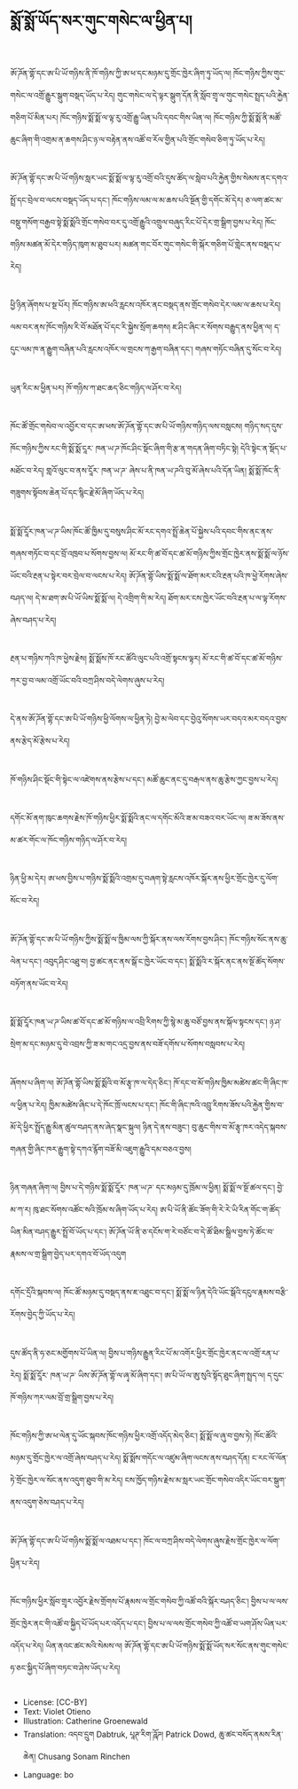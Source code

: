 # སྨོ་སྨོ་ཡོད་སར་གུང་གསེང་ལ་ཕྱིན་པ།

##
ཨོ་ཌོན་གྷོ་དང་ཨ་པི་ཡོ་གཉིས་ནི་ཁོ་གཉིས་ཀྱི་ཨ་ཕ་དང་མཉམ་དུ་གྲོང་ཁྱེར་ཞིག་ཏུ་ཡོད་ལ། ཁོང་གཉིས་ཀྱིས་གུང་གསེང་ལ་འགྲོ་རྒྱུར་སྒུག་བསྡད་ཡོད་པ་རེད། གུང་གསེང་ལ་དེ་ལྟར་སྒུག་དོན་ནི་སློབ་གྲྭ་ལ་གུང་གསེང་སྤྲད་པའི་རྐྱེན་གཅིག་པོ་མིན་པར། ཁོང་གཉིས་སྨོ་སྨོ་ལ་ལྟ་རུ་འགྲོ་རྒྱུ་ཡིན་པའི་དབང་གིས་ཡིན་ལ། ཁོང་གཉིས་ཀྱི་སྨོ་སྨོ་ནི་མཚོ་ཆུང་ཞིག་གི་འགྲམ་ན་ཆགས་ཤིང་ཉ་ལ་བརྟེན་ནས་འཚོ་བ་རོལ་གྱིན་པའི་གྲོང་གསེབ་ཅིག་ཏུ་ཡོད་པ་རེད།

##
ཨོ་ཌོན་གྷོ་དང་ཨ་པི་ཡོ་གཉིས་སླར་ཡང་སྨོ་སྨོ་ལ་ལྟ་རུ་འགྲོ་བའི་དུས་ཚོད་ལ་སླེབ་པའི་རྐྱེན་གྱིས་སེམས་ནང་དགའ་སྤྲོ་དང་བྲེལ་བ་ལངས་བསྡད་ཡོད་པ་དང་། ཁོང་གཉིས་ལམ་ལ་མ་ཆས་པའི་སྔོན་གྱི་དགོང་མོ་དེར། ཅ་ལག་ཚང་མ་བསྡུ་གསོག་བརྒྱབ་སྟེ་སྨོ་སྨོའི་གྲོང་གསེབ་བར་དུ་འགྲོ་རྒྱུའི་འགྲུལ་བཞུད་རིང་པོ་དེར་གྲ་སྒྲིག་བྱས་པ་རེད། ཁོང་གཉིས་མཚན་མོ་དེར་གཉིད་ཁུག་མ་ཐུབ་པར། མཚན་གང་བོར་གུང་གསེང་གི་སྐོར་གཅིག་པོ་གླེང་ནས་བསྡད་པ་རེད།

##
ཕྱི་ཉིན་ཞོགས་པ་སྔ་པོར། ཁོང་གཉིས་ཨ་ཕའི་རླངས་འཁོར་ནང་བསྡད་ནས་གྲོང་གསེབ་དེར་ལམ་ལ་ཆས་པ་རེད། ལམ་བར་ནས་ཁོང་གཉིས་རི་བོ་མཐོན་པོ་དང་རི་སྐྱེས་སྲོག་ཆགས། ཇ་ཤིང་ཞིང་ར་སོགས་བརྒྱུད་ནས་ཕྱིན་ལ། ད་དུང་ལམ་ཁ་ན་རྒྱུག་བཞིན་པའི་རླངས་འཁོར་ལ་གྲངས་ཀ་རྒྱག་བཞིན་དང་། གཞས་གཏོང་བཞིན་དུ་སོང་བ་རེད།

##
ཡུན་རིང་མ་ཕྱིན་པར། ཁོ་གཉིས་ཀ་ཐང་ཆད་ཅིང་གཉིད་ལ་ཤོར་བ་རེད།

##
ཁོང་ཚོ་གྲོང་གསེབ་ལ་འབྱོར་བ་དང་ཨ་ཕས་ཨོ་ཌོན་གྷོ་དང་ཨ་པི་ཡོ་གཉིས་གཉིད་ལས་བསླངས། གཉིད་སད་དུས་ཁོང་གཉིས་ཀྱིས་རང་གི་སྨོ་སྨོ་ངཱར་ ཁན་ཡ་ཌ་ཁོང་ཤིང་སྡོང་ཞིག་གི་རྩ་ན་གདན་ཞིག་བཏིང་སྟེ། དེའི་སྟེང་ན་སྡོད་པ་མཐོང་བ་རེད། གླའོ་ལུང་བ་ནས་ངཱོར་ ཁན་ཡ་ཌ་ ཞེས་པ་ནི་ཁན་ཡ་ཌའི་བུ་མོ་ཞེས་པའི་དོན་ཡིན། སྨོ་སྨོ་ཁོང་ནི་གཟུགས་སྟོབས་ཆེན་པོ་དང་སྙིང་རྗེ་མོ་ཞིག་ཡོད་པ་རེད།

##
སྨོ་སྨོ་ངཱོར་ཁན་ཡ་ཌ་ཡིས་ཁོང་ཚོ་ཁྱིམ་དུ་བསུས་ཤིང་མོ་རང་དགའ་སྤྲོ་ཆེན་པོ་སྐྱེས་པའི་དབང་གིས་ནང་ནས་གཞས་གཏོང་བ་དང་བྲོ་འཁྲབ་པ་སོགས་བྱས་ལ། མོ་རང་གི་ཚ་བོ་དང་ཚ་མོ་གཉིས་ཀྱིས་གྲོང་ཁྱེར་ནས་སྨོ་སྨོ་ལ་ཉོས་ཡོང་བའི་རྔན་པ་སྟེར་བར་བྲེལ་བ་ལངས་པ་རེད། ཨོ་ཌོན་གྷོ་ཡིས་སྨོ་སྨོ་ལ་ཐོག་མར་ངའི་རྔན་པའི་ཁ་ཕྱེ་རོགས་ཞེས་བཤད་ལ། དེ་མ་ཐག་ཨ་པི་ཡོ་ཡིས་སྨོ་སྨོ་ལ། དེ་འགྲིག་གི་མ་རེད། ཐོག་མར་ངས་ཁྱེར་ཡོང་བའི་རྔན་པ་ལ་ལྟ་རོགས་ཞེས་བཤད་པ་རེད།

##
རྔན་པ་གཉིས་ཀའི་ཁ་ཕྱེས་རྗེས། སྨོ་སྨོས་ཁོ་རང་ཚོའི་ལུང་པའི་འགྲོ་སྟངས་ལྟར། མོ་རང་གི་ཚ་བོ་དང་ཚ་མོ་གཉིས་ཀར་བྱ་བ་ལམ་འགྲོ་ཡོང་བའི་བཀྲ་ཤིས་བདེ་ལེགས་ཞུས་པ་རེད།

##
དེ་ནས་ཨོ་ཌོན་གྷོ་དང་ཨ་པི་ཡོ་གཉིས་ཕྱི་ལོགས་ལ་ཕྱིན་ཏེ། བྱེ་མ་ལེབ་དང་བྱེའུ་སོགས་ཡར་བདའ་མར་བདའ་བྱས་ནས་རྩེད་མོ་རྩེས་པ་རེད།

##
ཁོ་གཉིས་ཤིང་སྡོང་གི་སྟེང་ལ་འཛེགས་ནས་རྩེས་པ་དང་། མཚོ་ཆུང་ནང་དུ་བརྒལ་ནས་ཆུ་རྩེས་ཀྱང་བྱས་པ་རེད།

##
དགོང་མོ་ནག་ཁུང་ཆགས་རྗེས་ཁོ་གཉིས་ཕྱིར་སྨོ་སྨོའི་ནང་ལ་དགོང་མོའི་ཟ་མ་བཟའ་བར་ཡོང་ལ། ཟ་མ་ཟོས་ནས་མ་ཚར་གོང་ལ་ཁོང་གཉིས་གཉིད་ལ་ཤོར་བ་རེད།

##
ཉིན་ཕྱི་མ་དེར། ཨ་ཕས་བྱིས་པ་གཉིས་སྨོ་སྨོའི་འགྲམ་དུ་བཞག་སྟེ་རླངས་འཁོར་སྐོར་ནས་ཕྱིར་གྲོང་ཁྱེར་དུ་ལོག་སོང་བ་རེད།

##
ཨོ་ཌོན་གྷོ་དང་ཨ་པི་ཡོ་གཉིས་ཀྱིས་སྨོ་སྨོ་ལ་ཁྱིམ་ལས་ཀྱི་སྐོར་ནས་ལས་རོགས་བྱས་ཤིང་། ཁོང་གཉིས་སོང་ནས་ཆུ་ལེན་པ་དང་། འབུད་ཤིང་འཐུ་བ། བྱ་ཚང་ནང་ནས་སྒོ་ང་ཁྱེར་ཡོང་བ་དང་། སྨོ་སྨོའི་ར་སྐོར་ནང་ནས་སྔོ་ཚོད་སོགས་བཏོག་ནས་ཡོང་བ་རེད།

##
སྨོ་སྨོ་ངཱོར་ཁན་ཡ་ཌ་ཡིས་ཚ་བོ་དང་ཚ་མོ་གཉིས་ལ་འབྲི་རིགས་ཀྱི་སྙེ་མ་ཆུ་བཙོ་བྱས་ནས་སྐོལ་སྟངས་དང་། ཉ་ཤ་སྲེག་མ་དང་མཉམ་དུ་བེ་འབྲས་ཀྱི་ཟ་མ་གང་འདྲ་བྱས་ནས་བཟོ་དགོས་པ་སོགས་བསླབས་པ་རེད།

##
ཞོགས་པ་ཞིག་ལ། ཨོ་ཌོན་གྷོ་ཡིས་སྨོ་སྨོའི་བ་མོ་རྩྭ་ཁ་ལ་དེད་ཅིང་། ཁོ་དང་བ་མོ་གཉིས་ཁྱིམ་མཚེས་ཚང་གི་ཞིང་ཁ་ལ་ཕྱིན་པ་རེད། ཁྱིམ་མཚེས་ཞིང་པ་དེ་ཁོང་ཁྲོ་ལངས་པ་དང་། ཁོང་གི་ཞིང་ཁའི་འབྲུ་རིགས་ཟོས་པའི་རྐྱེན་གྱིས་བ་མོ་དེ་ཕྱིར་སྤྲོད་རྒྱུ་མིན་ཚུལ་བཤད་ནས་ཞེད་སྣང་སྐུལ། ཉིན་དེ་ནས་བཟུང་། བུ་ཆུང་གིས་བ་མོ་རྩྭ་ཁར་འདེད་སྐབས་གཞན་གྱི་ཞིང་ཁར་རྒྱུག་སྟེ་དཀའ་རྙོག་བཟོ་མི་འཇུག་རྒྱུའི་དམ་བཅའ་བྱས།

##
ཉིན་གཞན་ཞིག་ལ། བྱིས་པ་དེ་གཉིས་སྨོ་སྨོ་ངཱོར་ ཁན་ཡ་ཌ་ དང་མཉམ་དུ་ཁྲོམ་ལ་ཕྱིན། སྨོ་སྨོ་ལ་སྔོ་ཚལ་དང་། བྱེ་མ་ཀ་ར། ཁུ་ཐང་སོགས་འཚོང་སའི་ཁྲོམ་ས་ཞིག་ཡོད་པ་རེད། ཨ་པི་ཡོ་ནི་ཚོང་ཟོག་གི་རེ་རེ་ཡི་རིན་གོང་ག་ཚོད་ཡིན་མིན་བཤད་རྒྱུར་སྤྲོ་བོ་ཡོད་པ་དང་། ཨོ་ཌོན་ཡོ་ནི་ཅ་དངོས་ག་རེ་བཙོང་བ་དེ་ཚོ་ཐིམ་སྒྲིལ་བྱས་ཏེ་ཚོང་བ་རྣམས་ལ་གྲ་སྒྲིག་བྱེད་པར་དགའ་བོ་ཡོད་འདུག

##
དགོང་དྲོའི་སྐབས་ལ། ཁོང་ཚོ་མཉམ་དུ་བསྡད་ནས་ཇ་འཐུང་བ་དང་། སྨོ་སྨོ་ལ་ཉིན་དེའི་ཡོང་སྒོའི་དངུལ་རྣམས་བརྩི་རོགས་བྱེད་ཀྱི་ཡོད་པ་རེད།

##

དུས་ཚོད་ནི་ཧ་ཅང་མགྱོགས་པོ་ཡིན་ལ། བྱིས་པ་གཉིས་རྒྱུན་རིང་པོ་མ་འགོར་ཕྱིར་གྲོང་ཁྱེར་ནང་ལ་འགྲོ་རན་པ་རེད། སྨོ་སྨོ་ངཱོར་ ཁན་ཡ་ཌ་ ཡིས་ཨོ་ཌོན་གྷོ་ལ་ཞྭ་མོ་ཞིག་དང་། ཨ་པི་ཡོ་ལ་ཨུ་སུའི་སྟོད་ཐུང་ཞིག་སྤྲད་ལ། ད་དུང་ཁོ་གཉིས་ཀར་ལམ་བྲོ་གྲ་སྒྲིག་བྱས་པ་རེད།

##
ཁོང་གཉིས་ཀྱི་ཨ་ཕ་ལེན་དུ་ཡོང་སྐབས་ཁོང་གཉིས་ཕྱིར་འགྲོ་འདོད་མེད་ཅིང་། སྨོ་སྨོ་ལ་ཞུ་བ་བྱས་ཏེ། ཁོང་ཚོའི་མཉམ་དུ་གྲོང་ཁྱེར་ལ་འགྲོ་ཞེས་བཤད་པ་རེད། སྨོ་སྨོས་གདོང་ལ་འཛུམ་ཞིག་ལངས་ནས་བཤད་དོན། ང་རང་ལོ་ལོན་ཏེ་གྲོང་ཁྱེར་ལ་སོང་ནས་འདུག་ཐུབ་གི་མ་རེད། ངས་ཁྱོད་གཉིས་རྗེས་མ་སླར་ཡང་གྲོང་གསེབ་འདིར་ཡོང་བར་སྒུག་ནས་འདུག་ཅེས་བཤད་པ་རེད།

##
ཨོ་ཌོན་གྷོ་དང་ཨ་པི་ཡོ་གཉིས་སྨོ་སྨོ་ལ་འཐམ་པ་དང་། ཁོང་ལ་བཀྲ་ཤིས་བདེ་ལེགས་ཞུས་རྗེས་གྲོང་ཁྱེར་ལ་ལོག་ཕྱིན་པ་རེད།

##
ཁོང་གཉིས་ཕྱིར་སློབ་གྲྭར་འབྱོར་རྗེས་གྲོགས་པོ་རྣམས་ལ་གྲོང་གསེབ་ཀྱི་འཚོ་བའི་སྐོར་བཤད་ཅིང་། བྱིས་པ་ལ་ལས་གྲོང་ཁྱེར་ནང་གི་འཚོ་བ་སྐྱིད་པོ་ཡོད་པར་འདོད་པ་དང་། བྱིས་པ་ལ་ལས་གྲོང་གསེབ་ཀྱི་འཚོ་བ་ཡག་ཤོས་ཡིན་པར་འདོད་པ་རེད། ཡིན་ནའང་ཚང་མའི་སེམས་ལ། ཨོ་ཌོན་གྷོ་དང་ཨ་པི་ཡོ་གཉིས་སྨོ་སྨོ་ཡོད་སར་སོང་ནས་གུང་གསེང་ཧ་ཅང་སྐྱིད་པོ་ཞིག་བཏང་བ་ཤེས་ཡོད་པ་རེད།

##
* License: [CC-BY]
* Text: Violet Otieno
* Illustration: Catherine Groenewald
* Translation: འདབ་དྲུག Dabtruk, པཱཊ་རིག་ཌཱོཌ། Patrick Dowd, ཆུ་ཚང་བསོད་ནམས་རིན་ཆེན། Chusang Sonam Rinchen
* Language: bo
